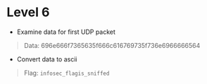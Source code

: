 # Level 6

- Examine data for first UDP packet

> Data: 696e666f7365635f666c616769735f736e6966666564

- Convert data to ascii

> Flag: `infosec_flagis_sniffed`
